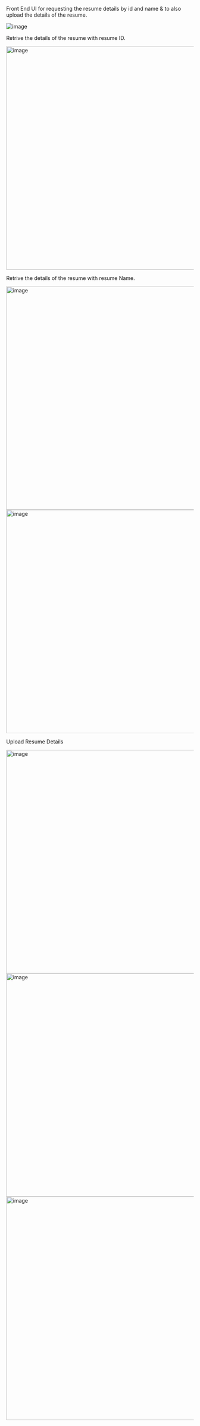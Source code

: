 Front End UI for requesting the resume details by id and name & to also upload the details of the resume.

![image](https://github.com/rihanshu/REST-react-nodejs-exp-sql/assets/37378354/55c04136-2997-4a9e-9305-70c44d6746e6)





Retrive the details of the resume with resume ID.

<img width="600" alt="image" src="https://github.com/rihanshu/REST-react-nodejs-exp-sql/assets/37378354/477c3ac5-8cb3-49ef-8ccb-e533fd239e72">





Retrive the details of the resume with resume Name.

<img width="600" alt="image" src="https://github.com/rihanshu/REST-react-nodejs-exp-sql/assets/37378354/e143f71b-ac5f-4594-8e0b-f5388372b86f">
<img width="600" alt="image" src="https://github.com/rihanshu/REST-react-nodejs-exp-sql/assets/37378354/4ac432ab-7757-4268-881a-5195c718b877">





Upload Resume Details

<img width="600" alt="image" src="https://github.com/rihanshu/REST-react-nodejs-exp-sql/assets/37378354/28a0883e-b00e-4370-83d1-d624095cf5de">
<img width="600" alt="image" src="https://github.com/rihanshu/REST-react-nodejs-exp-sql/assets/37378354/8cf59c8a-3e5e-4f80-9d6d-7a734c726c3a">

<img width="600" alt="image" src="https://github.com/rihanshu/REST-react-nodejs-exp-sql/assets/37378354/6cd69554-1303-44c1-b9bd-94a5d1b60dbc">
